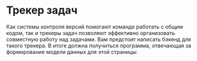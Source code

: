 # Трекер задач
Как системы контроля версий помогают команде работать с общим кодом, так и трекеры задач позволяют эффективно
организовать совместную работу над задачами. Вам предстоит написать бэкенд для такого трекера. 
В итоге должна получиться программа, отвечающая за формирование модели данных для этой страницы: